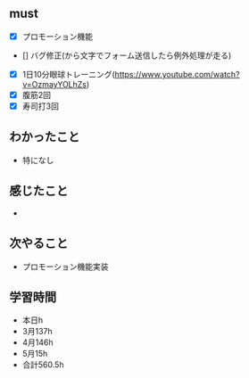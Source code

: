 

## must
- [x] プロモーション機能
 - [] バグ修正(から文字でフォーム送信したら例外処理が走る)
- [x] 1日10分眼球トレーニング(https://www.youtube.com/watch?v=OzmayYOLhZs)
- [x] 腹筋2回
- [x] 寿司打3回

## わかったこと
- 特になし



## 感じたこと
 - 


## 次やること
  - プロモーション機能実装

## 学習時間
  - 本日h
  - 3月137h
  - 4月146h
  - 5月15h
  - 合計560.5h
